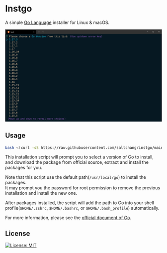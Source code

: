 # Instgo

A simple [Go Language](https://golang.org) installer for Linux & macOS.

![instgo](https://github.com/saltchang/instgo/blob/main/assets/demo.jpg?raw=true)

## Usage

```bash
bash <(curl -sS https://raw.githubusercontent.com/saltchang/instgo/main/instgo)
```

This installation script will prompt you to select a version of Go to install,  
and download the package from official source, extract and install the packages for you.

Note that this script use the default path(`/usr/local/go`) to install the packages.  
It may prompt you the password for root permission to remove the previous installation and install the new one.

After packages installed, the script will add the path to Go into your shell profile(`$HOME/.zshrc`, `$HOME/.bashrc`, or `$HOME/.bash_profile`) automatically.

For more information, please see the [official document of Go](https://golang.org/doc/install).

## License

[![License: MIT](https://img.shields.io/badge/License-MIT-blue.svg)](https://github.com/saltchang/instgo/blob/main/LICENSE)
